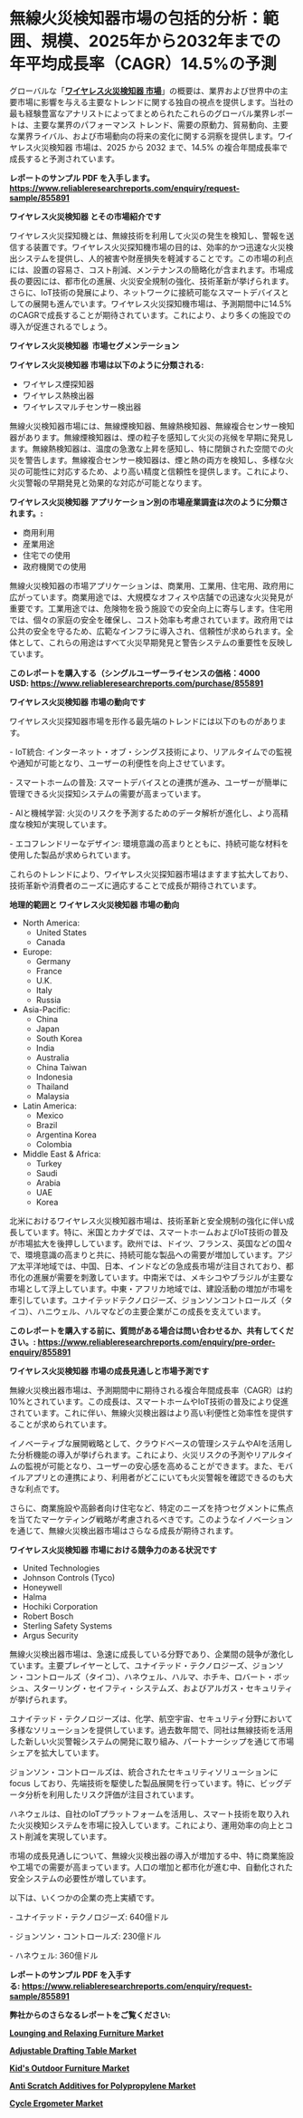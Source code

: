 <p><h1>無線火災検知器市場の包括的分析：範囲、規模、2025年から2032年までの年平均成長率（CAGR）14.5%の予測</h1></p><p>グローバルな「<a href="https://www.reliableresearchreports.com/wireless-fire-detector-r855891?utm_campaign=110&utm_medium=6&utm_source=Github&utm_content=ia&utm_term=16032025&utm_id=wireless-fire-detector"><strong>ワイヤレス火災検知器 市場</strong></a>」の概要は、業界および世界中の主要市場に影響を与える主要なトレンドに関する独自の視点を提供します。当社の最も経験豊富なアナリストによってまとめられたこれらのグローバル業界レポートは、主要な業界のパフォーマンス トレンド、需要の原動力、貿易動向、主要な業界ライバル、および市場動向の将来の変化に関する洞察を提供します。ワイヤレス火災検知器 市場は、2025 から 2032 まで、14.5% の複合年間成長率で成長すると予測されています。</p>
<p><strong>レポートのサンプル PDF を入手します。</strong><strong><a href="https://www.reliableresearchreports.com/enquiry/request-sample/855891?utm_campaign=110&utm_medium=6&utm_source=Github&utm_content=ia&utm_term=16032025&utm_id=wireless-fire-detector">https://www.reliableresearchreports.com/enquiry/request-sample/855891</a></strong></p>
<p><strong>ワイヤレス火災検知器 とその市場紹介です</strong></p>
<p><p>ワイヤレス火災探知機とは、無線技術を利用して火災の発生を検知し、警報を送信する装置です。ワイヤレス火災探知機市場の目的は、効率的かつ迅速な火災検出システムを提供し、人的被害や財産損失を軽減することです。この市場の利点には、設置の容易さ、コスト削減、メンテナンスの簡略化が含まれます。市場成長の要因には、都市化の進展、火災安全規制の強化、技術革新が挙げられます。さらに、IoT技術の発展により、ネットワークに接続可能なスマートデバイスとしての展開も進んでいます。ワイヤレス火災探知機市場は、予測期間中に14.5%のCAGRで成長することが期待されています。これにより、より多くの施設での導入が促進されるでしょう。</p><strong><a href="|AUTHORITHY_DOMAIN_URL|?utm_campaign=110&utm_medium=6&utm_source=Github&utm_content=ia&utm_term=16032025&utm_id=wireless-fire-detector"></a></strong></p>
<p><strong>ワイヤレス火災検知器&nbsp;</strong><strong>&nbsp;市場セグメンテーション</strong></p>
<p><strong>ワイヤレス火災検知器 市場は以下のように分類される:</strong>&nbsp;</p>
<p><ul><li>ワイヤレス煙探知器</li><li>ワイヤレス熱検出器</li><li>ワイヤレスマルチセンサー検出器</li></ul></p>
<p><p>無線火災検知器市場には、無線煙検知器、無線熱検知器、無線複合センサー検知器があります。無線煙検知器は、煙の粒子を感知して火災の兆候を早期に発見します。無線熱検知器は、温度の急激な上昇を感知し、特に閉鎖された空間での火災を警告します。無線複合センサー検知器は、煙と熱の両方を検知し、多様な火災の可能性に対応するため、より高い精度と信頼性を提供します。これにより、火災警報の早期発見と効果的な対応が可能となります。</p></p>
<p><strong> ワイヤレス火災検知器 アプリケーション別の市場産業調査は次のように分類されます。:</strong></p>
<p><ul><li>商用利用</li><li>産業用途</li><li>住宅での使用</li><li>政府機関での使用</li></ul></p>
<p><p>無線火災検知器の市場アプリケーションは、商業用、工業用、住宅用、政府用に広がっています。商業用途では、大規模なオフィスや店舗での迅速な火災発見が重要です。工業用途では、危険物を扱う施設での安全向上に寄与します。住宅用では、個々の家庭の安全を確保し、コスト効率も考慮されています。政府用では公共の安全を守るため、広範なインフラに導入され、信頼性が求められます。全体として、これらの用途はすべて火災早期発見と警告システムの重要性を反映しています。</p></p>
<p><strong>このレポートを購入する（シングルユーザーライセンスの価格：4000 USD:</strong><strong>&nbsp;<a href="https://www.reliableresearchreports.com/purchase/855891?utm_campaign=110&utm_medium=6&utm_source=Github&utm_content=ia&utm_term=16032025&utm_id=wireless-fire-detector">https://www.reliableresearchreports.com/purchase/855891</a></strong></p>
<p><strong>ワイヤレス火災検知器 市場の動向です</strong></p>
<p><p>ワイヤレス火災探知器市場を形作る最先端のトレンドには以下のものがあります。</p><p>- IoT統合: インターネット・オブ・シングス技術により、リアルタイムでの監視や通知が可能となり、ユーザーの利便性を向上させています。</p><p>- スマートホームの普及: スマートデバイスとの連携が進み、ユーザーが簡単に管理できる火災探知システムの需要が高まっています。</p><p>- AIと機械学習: 火災のリスクを予測するためのデータ解析が進化し、より高精度な検知が実現しています。</p><p>- エコフレンドリーなデザイン: 環境意識の高まりとともに、持続可能な材料を使用した製品が求められています。</p><p>これらのトレンドにより、ワイヤレス火災探知器市場はますます拡大しており、技術革新や消費者のニーズに適応することで成長が期待されています。</p></p>
<p><strong>地理的範囲と ワイヤレス火災検知器 市場の動向</strong></p>
<p><ul>
    <li>
        North America:
        <ul>
            <li>United States</li>
            <li>Canada</li>
        </ul>
    </li>
    <li>
        Europe:
        <ul>
            <li>Germany</li>
            <li>France</li>
            <li>U.K.</li>
            <li>Italy</li>
            <li>Russia</li>
        </ul>
    </li>
    <li>
        Asia-Pacific:
        <ul>
            <li>China</li>
            <li>Japan</li>
            <li>South Korea</li>
            <li>India</li>
            <li>Australia</li>
            <li>China Taiwan</li>
            <li>Indonesia</li>
            <li>Thailand</li>
            <li>Malaysia</li>
        </ul>
    </li>
    <li>
        Latin America:
        <ul>
            <li>Mexico</li>
            <li>Brazil</li>
            <li>Argentina Korea</li>
            <li>Colombia</li>
        </ul>
    </li>
    <li>
        Middle East & Africa:
        <ul>
            <li>Turkey</li>
            <li>Saudi</li>
            <li>Arabia</li>
            <li>UAE</li>
            <li>Korea</li>
        </ul>
    </li>
    </ul></p>
<p><p>北米におけるワイヤレス火災検知器市場は、技術革新と安全規制の強化に伴い成長しています。特に、米国とカナダでは、スマートホームおよびIoT技術の普及が市場拡大を後押ししています。欧州では、ドイツ、フランス、英国などの国々で、環境意識の高まりと共に、持続可能な製品への需要が増加しています。アジア太平洋地域では、中国、日本、インドなどの急成長市場が注目されており、都市化の進展が需要を刺激しています。中南米では、メキシコやブラジルが主要な市場として浮上しています。中東・アフリカ地域では、建設活動の増加が市場を牽引しています。ユナイテッドテクノロジーズ、ジョンソンコントロールズ（タイコ）、ハニウェル、ハルマなどの主要企業がこの成長を支えています。</p></p>
<p><strong>このレポートを購入する前に、質問がある場合は問い合わせるか、共有してください。:&nbsp;<a href="https://www.reliableresearchreports.com/enquiry/pre-order-enquiry/855891?utm_campaign=110&utm_medium=6&utm_source=Github&utm_content=ia&utm_term=16032025&utm_id=wireless-fire-detector">https://www.reliableresearchreports.com/enquiry/pre-order-enquiry/855891</a></strong></p>
<p><strong>ワイヤレス火災検知器 市場の成長見通しと市場予測です</strong></p>
<p><p>無線火災検出器市場は、予測期間中に期待される複合年間成長率（CAGR）は約10%とされています。この成長は、スマートホームやIoT技術の普及により促進されています。これに伴い、無線火災検出器はより高い利便性と効率性を提供することが求められています。</p><p>イノベーティブな展開戦略として、クラウドベースの管理システムやAIを活用した分析機能の導入が挙げられます。これにより、火災リスクの予測やリアルタイムの監視が可能となり、ユーザーの安心感を高めることができます。また、モバイルアプリとの連携により、利用者がどこにいても火災警報を確認できるのも大きな利点です。</p><p>さらに、商業施設や高齢者向け住宅など、特定のニーズを持つセグメントに焦点を当てたマーケティング戦略が考慮されるべきです。このようなイノベーションを通じて、無線火災検出器市場はさらなる成長が期待されます。</p></p>
<p><strong>ワイヤレス火災検知器 市場における競争力のある状況です</strong></p>
<p><ul><li>United Technologies</li><li>Johnson Controls (Tyco)</li><li>Honeywell</li><li>Halma</li><li>Hochiki Corporation</li><li>Robert Bosch</li><li>Sterling Safety Systems</li><li>Argus Security</li></ul></p>
<p><p>無線火災検出器市場は、急速に成長している分野であり、企業間の競争が激化しています。主要プレイヤーとして、ユナイテッド・テクノロジーズ、ジョンソン・コントロールズ（タイコ）、ハネウェル、ハルマ、ホチキ、ロバート・ボッシュ、スターリング・セイフティ・システムズ、およびアルガス・セキュリティが挙げられます。</p><p>ユナイテッド・テクノロジーズは、化学、航空宇宙、セキュリティ分野において多様なソリューションを提供しています。過去数年間で、同社は無線技術を活用した新しい火災警報システムの開発に取り組み、パートナーシップを通じて市場シェアを拡大しています。</p><p>ジョンソン・コントロールズは、統合されたセキュリティソリューションに focus しており、先端技術を駆使した製品展開を行っています。特に、ビッグデータ分析を利用したリスク評価が注目されています。</p><p>ハネウェルは、自社のIoTプラットフォームを活用し、スマート技術を取り入れた火災検知システムを市場に投入しています。これにより、運用効率の向上とコスト削減を実現しています。</p><p>市場の成長見通しについて、無線火災検出器の導入が増加する中、特に商業施設や工場での需要が高まっています。人口の増加と都市化が進む中、自動化された安全システムの必要性が増しています。</p><p>以下は、いくつかの企業の売上実績です。</p><p>- ユナイテッド・テクノロジーズ: 640億ドル</p><p>- ジョンソン・コントロールズ: 230億ドル</p><p>- ハネウェル: 360億ドル</p></p>
<p><strong>レポートのサンプル PDF を入手する:&nbsp;<a href="https://www.reliableresearchreports.com/enquiry/request-sample/855891?utm_campaign=110&utm_medium=6&utm_source=Github&utm_content=ia&utm_term=16032025&utm_id=wireless-fire-detector">https://www.reliableresearchreports.com/enquiry/request-sample/855891</a></strong></p>
<p></p>
<p></p>
<p></p>
<p></p>
<p><strong>弊社からのさらなるレポートをご覧ください:</strong></p>
<p><strong><p><a href="https://github.com/ludongfomban/Market-Research-Report-List-1/blob/main/lounging-and-relaxing-furniture-market.md?utm_campaign=110&utm_medium=6&utm_source=Github&utm_content=ia&utm_term=16032025&utm_id=wireless-fire-detector">Lounging and Relaxing Furniture Market</a></p><p><a href="https://github.com/naulasulakr0/Market-Research-Report-List-1/blob/main/adjustable-drafting-table-market.md?utm_campaign=110&utm_medium=6&utm_source=Github&utm_content=ia&utm_term=16032025&utm_id=wireless-fire-detector">Adjustable Drafting Table Market</a></p><p><a href="https://github.com/giardafshaxb/Market-Research-Report-List-1/blob/main/kids-outdoor-furniture-market.md?utm_campaign=110&utm_medium=6&utm_source=Github&utm_content=ia&utm_term=16032025&utm_id=wireless-fire-detector">Kid's Outdoor Furniture Market</a></p><p><a href="https://github.com/kimanyuzuga/Market-Research-Report-List-1/blob/main/anti-scratch-additives-for-polypropylene-market.md?utm_campaign=110&utm_medium=6&utm_source=Github&utm_content=ia&utm_term=16032025&utm_id=wireless-fire-detector">Anti Scratch Additives for Polypropylene Market</a></p><p><a href="https://github.com/lalkobrinarb/Market-Research-Report-List-1/blob/main/cycle-ergometer-market.md?utm_campaign=110&utm_medium=6&utm_source=Github&utm_content=ia&utm_term=16032025&utm_id=wireless-fire-detector">Cycle Ergometer Market</a></p></strong></p>